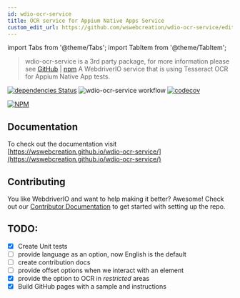 ```yaml
---
id: wdio-ocr-service
title: OCR service for Appium Native Apps Service
custom_edit_url: https://github.com/wswebcreation/wdio-ocr-service/edit/master//README.md
---
```


import Tabs from '@theme/Tabs';
import TabItem from '@theme/TabItem';

> wdio-ocr-service is a 3rd party package, for more information please see [GitHub](https://github.com/wswebcreation/wdio-ocr-service) | [npm](https://www.npmjs.com/package/wdio-ocr-service)
A WebdriverIO service that is using Tesseract OCR for Appium Native App tests.

[![dependencies Status](https://david-dm.org/wswebcreation/wdio-ocr-service/status.svg)](https://david-dm.org/wswebcreation/wdio-ocr-service)
![wdio-ocr-service workflow](https://github.com/wswebcreation/wdio-ocr-service/actions/workflows/wdio-ocr-service.yml/badge.svg)
[![codecov](https://codecov.io/gh/wswebcreation/wdio-image-comparison-service/branch/master/graph/badge.svg?token=6zGW0ccdqR)](https://codecov.io/gh/wswebcreation/wdio-image-comparison-service)

[![NPM](https://nodei.co/npm/wdio-ocr-service.png)](https://nodei.co/npm/wdio-ocr-service/)

## Documentation
To check out the documentation visit
[https://wswebcreation.github.io/wdio-ocr-service/](https://wswebcreation.github.io/wdio-ocr-service/)

## Contributing
You like WebdriverIO and want to help making it better? Awesome! Check out our
[Contributor Documentation](https://github.com/wswebcreation/wdio-ocr-service/blob/master/./CONTRIBUTING.MD) to get started with setting up the repo.

## TODO:
- [x] Create Unit tests
- [ ] provide language as an option, now English is the default
- [ ] create contribution docs
- [ ] provide offset options when we interact with an element
- [x] provide the option to OCR in *restricted* areas
- [x] Build GitHub pages with a sample and instructions
